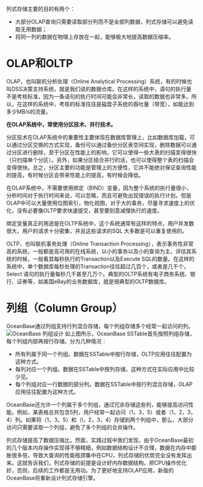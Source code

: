 列式存储主要的目的有两个：
- 大部分OLAP查询只需要读取部分列而不是全部列数据，列式存储可以避免读取无用数据；
- 将同一列的数据在物理上存放在一起，能够极大地提高数据压缩率。

# OLAP和OLTP
OLAP，也叫联机分析处理（Online Analytical Processing）系统，有的时候也叫DSS决策支持系统，就是我们说的数据仓库。在这样的系统中，语句的执行量不是考核标准，因为一条语句的执行时间可能会非常长，读取的数据也非常多。所以，在这样的系统中，考核的标准往往是磁盘子系统的吞吐量（带宽），如能达到多少MB/s的流量。

**在OLAP系统中，常使用分区技术、并行技术。**

分区技术在OLAP系统中的重要性主要体现在数据库管理上，比如数据库加载，可以通过分区交换的方式实现，备份可以通过备份分区表空间实现，删除数据可以通过分区进行删除，至于分区在性能上的影响，它可以使得一些大表的扫描变得很快（只扫描单个分区）。另外，如果分区结合并行的话，也可以使得整个表的扫描会变得很快。总之，分区主要的功能是管理上的方便性，它并不能绝对保证查询性能的提高，有时候分区会带来性能上的提高，有时候会降低。

在OLAP系统中，不需要使用绑定（BIND）变量，因为整个系统的执行量很小，分析时间对于执行时间来说，可以忽略，而且可避免出现错误的执行计划。但是OLAP中可以大量使用位图索引，物化视图，对于大的事务，尽量寻求速度上的优化，没有必要像OLTP要求快速提交，甚至要刻意减慢执行的速度。

绑定变量真正的用途是在OLTP系统中，这个系统通常有这样的特点，用户并发数很大，用户的请求十分密集，并且这些请求的SQL 大多数是可以重复使用的。

OLTP，也叫联机事务处理（Online Transaction Processing），表示事务性非常高的系统，一般都是高可用的在线系统，以小的事务以及小的查询为主，评估其系统的时候，一般看其每秒执行的Transaction以及Execute SQL的数量。在这样的系统中，单个数据库每秒处理的Transaction往往超过几百个，或者是几千个，Select 语句的执行量每秒几千甚至几万个。典型的OLTP系统有电子商务系统、银行、证券等，如美国eBay的业务数据库，就是很典型的OLTP数据库。

# 列组（Column Group）

OceanBase通过列组支持行列混合存储，每个列组存储多个经常一起访问的列。
![OceanBase 列组设计](https://github.com/lihangqi/My-blog/blob/master/picture/07cf7f105e565768d40ccd5987ccef0393bb79bc.jpeg)
如上图所示，OceanBase SSTable首先按照列组存储，每个列组内部再按行存储。分为几种情况：
- 所有列属于同一个列组。数据在SSTable中按行存储，OLTP应用往往配置为这种方式。
- 每列对应一个列组。数据在SSTable中按列存储，这种方式在实际应用中比较少见。
- 每个列组对应一行数据的部分列。数据在SSTable中按行列混合存储，OLAP应用往往配置为这种方式。

OceanBase还允许一个列属于多个列组，通过冗余存储这些列，能够提高访问性能。例如，某表格总共包含5列，用户经常一起访问（1，3，5）或者（1，2，3，4）列。如果将（1，3，5）和（l，2，3，4）存储到两个列组中，那么，大部分访问只需要读取一个列组，避免了多个列组的合并操作。

列式存储提高了数据压缩比，然面，实践过程中我们发现，由于OceanBase最初的几个版本内存操作实现得不够精细，例如数据结构设计不合理，数据在内存中膨胀很多倍，导致大查询的性能瓶颈集中在CPU，列式存储的优势完全没有发挥出来。这就告诉我们，列式存储的前提是设计好内存数据结构，把CPU操作优化好，否则，后续的工作都是无用功。为了更好地支持OLAP应用，新版的OceanBase将重新设计列式存储引擎。
